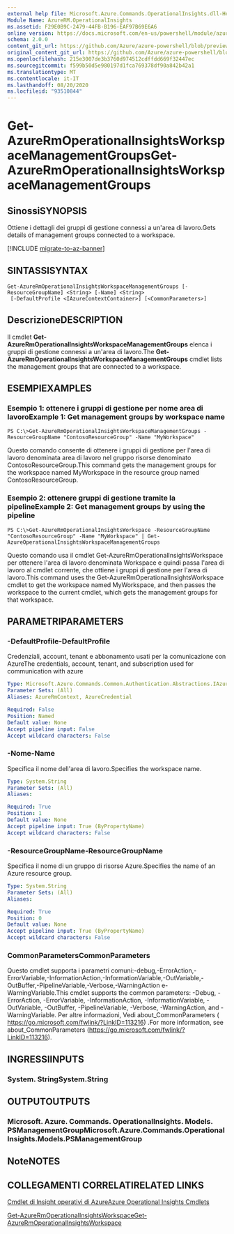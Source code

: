 ```yaml
---
external help file: Microsoft.Azure.Commands.OperationalInsights.dll-Help.xml
Module Name: AzureRM.OperationalInsights
ms.assetid: F29E0B9C-2479-44FB-B196-EAF97B69E6A6
online version: https://docs.microsoft.com/en-us/powershell/module/azurerm.operationalinsights/get-azurermoperationalinsightsworkspacemanagementgroups
schema: 2.0.0
content_git_url: https://github.com/Azure/azure-powershell/blob/preview/src/ResourceManager/OperationalInsights/Commands.OperationalInsights/help/Get-AzureRmOperationalInsightsWorkspaceManagementGroups.md
original_content_git_url: https://github.com/Azure/azure-powershell/blob/preview/src/ResourceManager/OperationalInsights/Commands.OperationalInsights/help/Get-AzureRmOperationalInsightsWorkspaceManagementGroups.md
ms.openlocfilehash: 215e3007de3b3760d974512cdffdd669f32447ec
ms.sourcegitcommit: f599b50d5e980197d1fca769378df90a842b42a1
ms.translationtype: MT
ms.contentlocale: it-IT
ms.lasthandoff: 08/20/2020
ms.locfileid: "93510844"
---
```

# <span data-ttu-id="95a78-101">Get-AzureRmOperationalInsightsWorkspaceManagementGroups</span><span class="sxs-lookup"><span data-stu-id="95a78-101">Get-AzureRmOperationalInsightsWorkspaceManagementGroups</span></span>

## <span data-ttu-id="95a78-102">Sinossi</span><span class="sxs-lookup"><span data-stu-id="95a78-102">SYNOPSIS</span></span>
<span data-ttu-id="95a78-103">Ottiene i dettagli dei gruppi di gestione connessi a un'area di lavoro.</span><span class="sxs-lookup"><span data-stu-id="95a78-103">Gets details of management groups connected to a workspace.</span></span>

[!INCLUDE [migrate-to-az-banner](../../includes/migrate-to-az-banner.md)]

## <span data-ttu-id="95a78-104">SINTASSI</span><span class="sxs-lookup"><span data-stu-id="95a78-104">SYNTAX</span></span>

```
Get-AzureRmOperationalInsightsWorkspaceManagementGroups [-ResourceGroupName] <String> [-Name] <String>
 [-DefaultProfile <IAzureContextContainer>] [<CommonParameters>]
```

## <span data-ttu-id="95a78-105">Descrizione</span><span class="sxs-lookup"><span data-stu-id="95a78-105">DESCRIPTION</span></span>
<span data-ttu-id="95a78-106">Il cmdlet **Get-AzureRmOperationalInsightsWorkspaceManagementGroups** elenca i gruppi di gestione connessi a un'area di lavoro.</span><span class="sxs-lookup"><span data-stu-id="95a78-106">The **Get-AzureRmOperationalInsightsWorkspaceManagementGroups** cmdlet lists the management groups that are connected to a workspace.</span></span>

## <span data-ttu-id="95a78-107">ESEMPI</span><span class="sxs-lookup"><span data-stu-id="95a78-107">EXAMPLES</span></span>

### <span data-ttu-id="95a78-108">Esempio 1: ottenere i gruppi di gestione per nome area di lavoro</span><span class="sxs-lookup"><span data-stu-id="95a78-108">Example 1: Get management groups by workspace name</span></span>
```
PS C:\>Get-AzureRmOperationalInsightsWorkspaceManagementGroups -ResourceGroupName "ContosoResourceGroup" -Name "MyWorkspace"
```

<span data-ttu-id="95a78-109">Questo comando consente di ottenere i gruppi di gestione per l'area di lavoro denominata area di lavoro nel gruppo risorse denominato ContosoResourceGroup.</span><span class="sxs-lookup"><span data-stu-id="95a78-109">This command gets the management groups for the workspace named MyWorkspace in the resource group named ContosoResourceGroup.</span></span>

### <span data-ttu-id="95a78-110">Esempio 2: ottenere gruppi di gestione tramite la pipeline</span><span class="sxs-lookup"><span data-stu-id="95a78-110">Example 2: Get management groups by using the pipeline</span></span>
```
PS C:\>Get-AzureRmOperationalInsightsWorkspace -ResourceGroupName "ContosoResourceGroup" -Name "MyWorkspace" | Get-AzureOperationalInsightsWorkspaceManagementGroups
```

<span data-ttu-id="95a78-111">Questo comando usa il cmdlet Get-AzureRmOperationalInsightsWorkspace per ottenere l'area di lavoro denominata Workspace e quindi passa l'area di lavoro al cmdlet corrente, che ottiene i gruppi di gestione per l'area di lavoro.</span><span class="sxs-lookup"><span data-stu-id="95a78-111">This command uses the Get-AzureRmOperationalInsightsWorkspace cmdlet to get the workspace named MyWorkspace, and then passes the workspace to the current cmdlet, which gets the management groups for that workspace.</span></span>

## <span data-ttu-id="95a78-112">PARAMETRI</span><span class="sxs-lookup"><span data-stu-id="95a78-112">PARAMETERS</span></span>

### <span data-ttu-id="95a78-113">-DefaultProfile</span><span class="sxs-lookup"><span data-stu-id="95a78-113">-DefaultProfile</span></span>
<span data-ttu-id="95a78-114">Credenziali, account, tenant e abbonamento usati per la comunicazione con Azure</span><span class="sxs-lookup"><span data-stu-id="95a78-114">The credentials, account, tenant, and subscription used for communication with azure</span></span>

```yaml
Type: Microsoft.Azure.Commands.Common.Authentication.Abstractions.IAzureContextContainer
Parameter Sets: (All)
Aliases: AzureRmContext, AzureCredential

Required: False
Position: Named
Default value: None
Accept pipeline input: False
Accept wildcard characters: False
```

### <span data-ttu-id="95a78-115">-Nome</span><span class="sxs-lookup"><span data-stu-id="95a78-115">-Name</span></span>
<span data-ttu-id="95a78-116">Specifica il nome dell'area di lavoro.</span><span class="sxs-lookup"><span data-stu-id="95a78-116">Specifies the workspace name.</span></span>

```yaml
Type: System.String
Parameter Sets: (All)
Aliases:

Required: True
Position: 1
Default value: None
Accept pipeline input: True (ByPropertyName)
Accept wildcard characters: False
```

### <span data-ttu-id="95a78-117">-ResourceGroupName</span><span class="sxs-lookup"><span data-stu-id="95a78-117">-ResourceGroupName</span></span>
<span data-ttu-id="95a78-118">Specifica il nome di un gruppo di risorse Azure.</span><span class="sxs-lookup"><span data-stu-id="95a78-118">Specifies the name of an Azure resource group.</span></span>

```yaml
Type: System.String
Parameter Sets: (All)
Aliases:

Required: True
Position: 0
Default value: None
Accept pipeline input: True (ByPropertyName)
Accept wildcard characters: False
```

### <span data-ttu-id="95a78-119">CommonParameters</span><span class="sxs-lookup"><span data-stu-id="95a78-119">CommonParameters</span></span>
<span data-ttu-id="95a78-120">Questo cmdlet supporta i parametri comuni:-debug,-ErrorAction,-ErrorVariable,-InformationAction,-InformationVariable,-OutVariable,-OutBuffer,-PipelineVariable,-Verbose,-WarningAction e-WarningVariable.</span><span class="sxs-lookup"><span data-stu-id="95a78-120">This cmdlet supports the common parameters: -Debug, -ErrorAction, -ErrorVariable, -InformationAction, -InformationVariable, -OutVariable, -OutBuffer, -PipelineVariable, -Verbose, -WarningAction, and -WarningVariable.</span></span> <span data-ttu-id="95a78-121">Per altre informazioni, Vedi about_CommonParameters ( https://go.microsoft.com/fwlink/?LinkID=113216) .</span><span class="sxs-lookup"><span data-stu-id="95a78-121">For more information, see about_CommonParameters (https://go.microsoft.com/fwlink/?LinkID=113216).</span></span>

## <span data-ttu-id="95a78-122">INGRESSI</span><span class="sxs-lookup"><span data-stu-id="95a78-122">INPUTS</span></span>

### <span data-ttu-id="95a78-123">System. String</span><span class="sxs-lookup"><span data-stu-id="95a78-123">System.String</span></span>

## <span data-ttu-id="95a78-124">OUTPUT</span><span class="sxs-lookup"><span data-stu-id="95a78-124">OUTPUTS</span></span>

### <span data-ttu-id="95a78-125">Microsoft. Azure. Commands. OperationalInsights. Models. PSManagementGroup</span><span class="sxs-lookup"><span data-stu-id="95a78-125">Microsoft.Azure.Commands.OperationalInsights.Models.PSManagementGroup</span></span>

## <span data-ttu-id="95a78-126">Note</span><span class="sxs-lookup"><span data-stu-id="95a78-126">NOTES</span></span>

## <span data-ttu-id="95a78-127">COLLEGAMENTI CORRELATI</span><span class="sxs-lookup"><span data-stu-id="95a78-127">RELATED LINKS</span></span>

[<span data-ttu-id="95a78-128">Cmdlet di Insight operativi di Azure</span><span class="sxs-lookup"><span data-stu-id="95a78-128">Azure Operational Insights Cmdlets</span></span>](./AzureRM.OperationalInsights.md)

[<span data-ttu-id="95a78-129">Get-AzureRmOperationalInsightsWorkspace</span><span class="sxs-lookup"><span data-stu-id="95a78-129">Get-AzureRmOperationalInsightsWorkspace</span></span>](./Get-AzureRmOperationalInsightsWorkspace.md)



